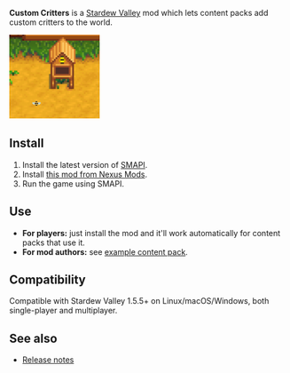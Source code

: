﻿**Custom Critters** is a [Stardew Valley](http://stardewvalley.net/) mod which lets content packs
add custom critters to the world.

![](screenshot.png)

## Install
1. Install the latest version of [SMAPI](https://smapi.io).
2. Install [this mod from Nexus Mods](http://www.nexusmods.com/stardewvalley/mods/1255).
3. Run the game using SMAPI.

## Use
* **For players:** just install the mod and it'll work automatically for content packs that use it.
* **For mod authors:** see [example content pack](https://www.nexusmods.com/stardewvalley/mods/1259).

## Compatibility
Compatible with Stardew Valley 1.5.5+ on Linux/macOS/Windows, both single-player and multiplayer.

## See also
* [Release notes](release-notes.md)
